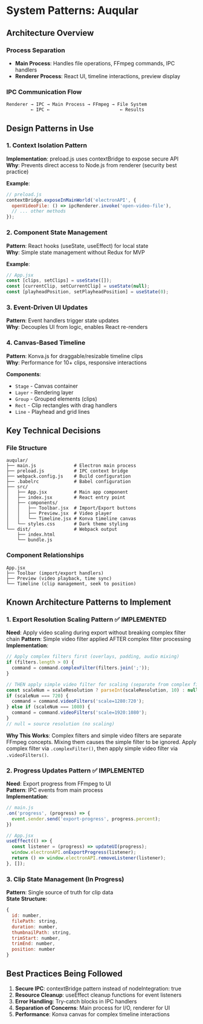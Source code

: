 # System Patterns: Auqular

## Architecture Overview

### Process Separation
- **Main Process**: Handles file operations, FFmpeg commands, IPC handlers
- **Renderer Process**: React UI, timeline interactions, preview display

### IPC Communication Flow
```
Renderer → IPC → Main Process → FFmpeg → File System
         ← IPC ←                          ← Results
```

## Design Patterns in Use

### 1. Context Isolation Pattern
**Implementation**: preload.js uses contextBridge to expose secure API  
**Why**: Prevents direct access to Node.js from renderer (security best practice)

**Example**:
```javascript
// preload.js
contextBridge.exposeInMainWorld('electronAPI', {
  openVideoFile: () => ipcRenderer.invoke('open-video-file'),
  // ... other methods
});
```

### 2. Component State Management
**Pattern**: React hooks (useState, useEffect) for local state  
**Why**: Simple state management without Redux for MVP

**Example**:
```javascript
// App.jsx
const [clips, setClips] = useState([]);
const [currentClip, setCurrentClip] = useState(null);
const [playheadPosition, setPlayheadPosition] = useState(0);
```

### 3. Event-Driven UI Updates
**Pattern**: Event handlers trigger state updates  
**Why**: Decouples UI from logic, enables React re-renders

### 4. Canvas-Based Timeline
**Pattern**: Konva.js for draggable/resizable timeline clips  
**Why**: Performance for 10+ clips, responsive interactions

**Components**:
- `Stage` - Canvas container
- `Layer` - Rendering layer
- `Group` - Grouped elements (clips)
- `Rect` - Clip rectangles with drag handlers
- `Line` - Playhead and grid lines

## Key Technical Decisions

### File Structure
```
auqular/
├── main.js              # Electron main process
├── preload.js           # IPC context bridge
├── webpack.config.js    # Build configuration
├── .babelrc             # Babel configuration
├── src/
│   ├── App.jsx          # Main app component
│   ├── index.jsx        # React entry point
│   ├── components/
│   │   ├── Toolbar.jsx  # Import/Export buttons
│   │   ├── Preview.jsx  # Video player
│   │   └── Timeline.jsx # Konva timeline canvas
│   └── styles.css       # Dark theme styling
└── dist/                # Webpack output
    ├── index.html
    └── bundle.js
```

### Component Relationships
```
App.jsx
├── Toolbar (import/export handlers)
├── Preview (video playback, time sync)
└── Timeline (clip management, seek to position)
```

## Known Architecture Patterns to Implement

### 1. Export Resolution Scaling Pattern ✅ IMPLEMENTED
**Need**: Apply video scaling during export without breaking complex filter chain
**Pattern**: Simple video filter applied AFTER complex filter processing
**Implementation**:
```javascript
// Apply complex filters first (overlays, padding, audio mixing)
if (filters.length > 0) {
  command = command.complexFilter(filters.join(';'));
}

// THEN apply simple video filter for scaling (separate from complex filter)
const scaleNum = scaleResolution ? parseInt(scaleResolution, 10) : null;
if (scaleNum === 720) {
  command = command.videoFilters('scale=1280:720');
} else if (scaleNum === 1080) {
  command = command.videoFilters('scale=1920:1080');
}
// null = source resolution (no scaling)
```
**Why This Works**: Complex filters and simple video filters are separate FFmpeg concepts. Mixing them causes the simple filter to be ignored. Apply complex filter via `.complexFilter()`, then apply simple video filter via `.videoFilters()`.

### 2. Progress Updates Pattern ✅ IMPLEMENTED
**Need**: Export progress from FFmpeg to UI  
**Pattern**: IPC events from main process  
**Implementation**:
```javascript
// main.js
.on('progress', (progress) => {
  event.sender.send('export-progress', progress.percent);
})

// App.jsx
useEffect(() => {
  const listener = (progress) => updateUI(progress);
  window.electronAPI.onExportProgress(listener);
  return () => window.electronAPI.removeListener(listener);
}, []);
```

### 3. Clip State Management (In Progress)
**Pattern**: Single source of truth for clip data  
**State Structure**:
```javascript
{
  id: number,
  filePath: string,
  duration: number,
  thumbnailPath: string,
  trimStart: number,
  trimEnd: number,
  position: number
}
```

## Best Practices Being Followed

1. **Secure IPC**: contextBridge pattern instead of nodeIntegration: true
2. **Resource Cleanup**: useEffect cleanup functions for event listeners
3. **Error Handling**: Try-catch blocks in IPC handlers
4. **Separation of Concerns**: Main process for I/O, renderer for UI
5. **Performance**: Konva canvas for complex timeline interactions

